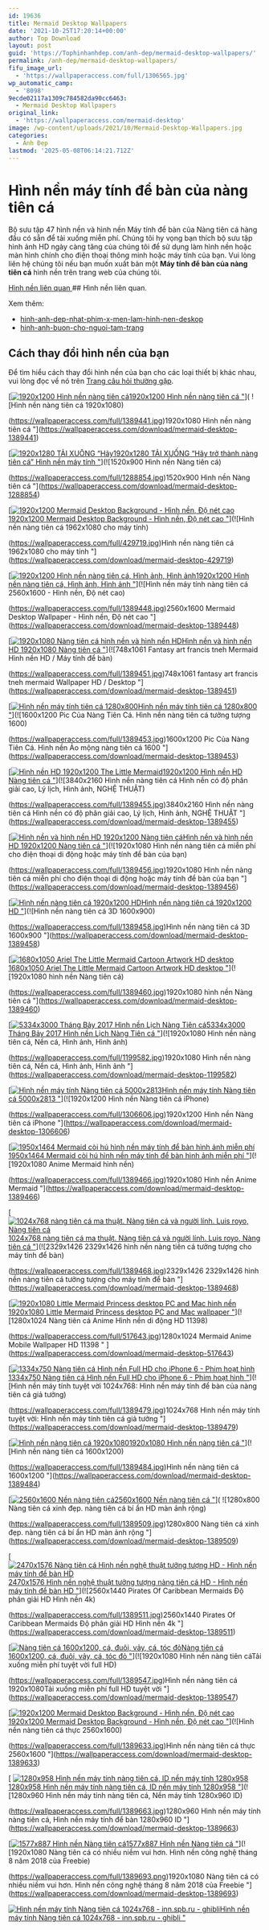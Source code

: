 ```yaml
---
id: 19636
title: Mermaid Desktop Wallpapers
date: '2021-10-25T17:20:14+00:00'
author: Top Download
layout: post
guid: 'https://Tophinhanhdep.com/anh-dep/mermaid-desktop-wallpapers/'
permalink: /anh-dep/mermaid-desktop-wallpapers/
fifu_image_url:
  - 'https://wallpaperaccess.com/full/1306565.jpg'
wp_automatic_camp:
  - '8098'
9ecde02117a1309c784582da90cc6463:
  - Mermaid Desktop Wallpapers
original_link:
  - 'https://wallpaperaccess.com/mermaid-desktop'
image: /wp-content/uploads/2021/10/Mermaid-Desktop-Wallpapers.jpg
categories:
  - Ảnh Đẹp
lastmod: '2025-05-08T06:14:21.712Z'
---
```

# Hình nền máy tính để bàn của nàng tiên cá

Bộ sưu tập 47 hình nền và hình nền Máy tính để bàn của Nàng tiên cá hàng đầu có sẵn để tải xuống miễn phí. Chúng tôi hy vọng bạn thích bộ sưu tập hình ảnh HD ngày càng tăng của chúng tôi để sử dụng làm hình nền hoặc màn hình chính cho điện thoại thông minh hoặc máy tính của bạn. Vui lòng liên hệ chúng tôi nếu bạn muốn xuất bản một **Máy tính để bàn của nàng tiên cá** hình nền trên trang web của chúng tôi.

[Hình nền liên quan ](#related) ## Hình nền liên quan.

   
 Xem thêm:

   
- [hinh-anh-dep-nhat-phim-x-men-lam-hinh-nen-deskop](https://tophinhanhdep.com/anh-dep/hinh-anh-dep-nhat-phim-x-men-lam-hinh-nen-deskop/)
- [hinh-anh-buon-cho-nguoi-tam-trang](https://tophinhanhdep.com/hinh-anh-buon/hinh-anh-buon-cho-nguoi-tam-trang/)

## Cách thay đổi hình nền của bạn

Để tìm hiểu cách thay đổi hình nền của bạn cho các loại thiết bị khác nhau, vui lòng đọc về nó trên [Trang câu hỏi thường gặp](https://tophinhanhdep.com/faq/).

  
[[![1920x1200 Hình nền nàng tiên cá](https://wallpaperaccess.com/full/1306565.jpg)1920x1200 Hình nền nàng tiên cá "](https://wallpaperaccess.com/download/mermaid-desktop-1306565)]( ![Hình nền nàng tiên cá 1920x1080)

(https://wallpaperaccess.com/full/1389441.jpg)1920x1080 Hình nền nàng tiên cá "](https://wallpaperaccess.com/download/mermaid-desktop-1389441)

[[![1920x1280 TẢI XUỐNG “Hãy](https://wallpaperaccess.com/full/1389442.jpg)1920x1280 TẢI XUỐNG “Hãy trở thành nàng tiên cá” Hình nền máy tính "](https://wallpaperaccess.com/download/mermaid-desktop-1389442)](![1520x900 Hình nền Nàng tiên cá)

(https://wallpaperaccess.com/full/1288854.jpg)1520x900 Hình nền Nàng tiên cá "](https://wallpaperaccess.com/download/mermaid-desktop-1288854)

[[![1920x1200 Mermaid Desktop Background - Hình nền, Độ nét cao](https://wallpaperaccess.com/full/711641.jpg)1920x1200 Mermaid Desktop Background - Hình nền, Độ nét cao "](https://wallpaperaccess.com/download/mermaid-desktop-711641)](![Hình nền nàng tiên cá 1962x1080 cho máy tính)

(https://wallpaperaccess.com/full/429719.jpg)Hình nền nàng tiên cá 1962x1080 cho máy tính "](https://wallpaperaccess.com/download/mermaid-desktop-429719)

[[![1920x1200 Hình nền nàng tiên cá, Hình ảnh, Hình ảnh](https://wallpaperaccess.com/full/1389447.jpg)1920x1200 Hình nền nàng tiên cá, Hình ảnh, Hình ảnh "](https://wallpaperaccess.com/download/mermaid-desktop-1389447)](![Hình nền máy tính nàng tiên cá 2560x1600 - Hình nền, Độ nét cao)

(https://wallpaperaccess.com/full/1389448.jpg)2560x1600 Mermaid Desktop Wallpaper - Hình nền, Độ nét cao "](https://wallpaperaccess.com/download/mermaid-desktop-1389448)

[[![1920x1080 Nàng tiên cá hình nền và hình nền HD](https://wallpaperaccess.com/full/1389450.jpg)Hình nền và hình nền HD 1920x1080 Nàng tiên cá "](https://wallpaperaccess.com/download/mermaid-desktop-1389450)](![748x1061 Fantasy art francis tneh Mermaid Hình nền HD / Máy tính để bàn)

(https://wallpaperaccess.com/full/1389451.jpg)748x1061 fantasy art francis tneh mermaid Wallpaper HD / Desktop "](https://wallpaperaccess.com/download/mermaid-desktop-1389451)

[[![Hình nền máy tính tiên cá 1280x800](https://wallpaperaccess.com/full/1389452.jpg)Hình nền máy tính tiên cá 1280x800 "](https://wallpaperaccess.com/download/mermaid-desktop-1389452)](![1600x1200 Pic Của Nàng Tiên Cá.  Hình nền nàng tiên cá tưởng tượng 1600)

(https://wallpaperaccess.com/full/1389453.jpg)1600x1200 Pic Của Nàng Tiên Cá. Hình nền Ảo mộng nàng tiên cá 1600 "](https://wallpaperaccess.com/download/mermaid-desktop-1389453)

[[![Hình nền HD 1920x1200 The Little Mermaid](https://wallpaperaccess.com/full/1288836.jpg)1920x1200 Hình nền HD Nàng tiên cá "](https://wallpaperaccess.com/download/mermaid-desktop-1288836)](![3840x2160 Hình nền nàng tiên cá Hình nền có độ phân giải cao, Lý lịch, Hình ảnh, NGHỆ THUẬT)

(https://wallpaperaccess.com/full/1389455.jpg)3840x2160 Hình nền nàng tiên cá Hình nền có độ phân giải cao, Lý lịch, Hình ảnh, NGHỆ THUẬT "](https://wallpaperaccess.com/download/mermaid-desktop-1389455)

[[![Hình nền và hình nền HD 1920x1200 Nàng tiên cá](https://wallpaperaccess.com/full/429596.png)Hình nền và hình nền HD 1920x1200 Nàng tiên cá "](https://wallpaperaccess.com/download/mermaid-desktop-429596)](![1920x1080 Hình nền nàng tiên cá miễn phí cho điện thoại di động hoặc máy tính để bàn của bạn)

(https://wallpaperaccess.com/full/1389456.jpg)1920x1080 Hình nền nàng tiên cá miễn phí cho điện thoại di động hoặc máy tính để bàn của bạn "](https://wallpaperaccess.com/download/mermaid-desktop-1389456)

[[![Hình nền nàng tiên cá 1920x1200 HD](https://wallpaperaccess.com/full/1306570.jpg)Hình nền nàng tiên cá 1920x1200 HD "](https://wallpaperaccess.com/download/mermaid-desktop-1306570)](![Hình nền nàng tiên cá 3D 1600x900)

(https://wallpaperaccess.com/full/1389458.jpg)Hình nền nàng tiên cá 3D 1600x900 "](https://wallpaperaccess.com/download/mermaid-desktop-1389458)

[[![1680x1050 Ariel The Little Mermaid Cartoon Artwork HD desktop](https://wallpaperaccess.com/full/1389459.jpg)1680x1050 Ariel The Little Mermaid Cartoon Artwork HD desktop "](https://wallpaperaccess.com/download/mermaid-desktop-1389459)](![1920x1080 hình nền Nàng tiên cá)

(https://wallpaperaccess.com/full/1389460.jpg)1920x1080 hình nền Nàng tiên cá "](https://wallpaperaccess.com/download/mermaid-desktop-1389460)

[[![5334x3000 Tháng Bảy 2017 Hình nền Lịch Nàng Tiên cá](https://wallpaperaccess.com/full/1172973.jpg)5334x3000 Tháng Bảy 2017 Hình nền Lịch Nàng Tiên cá "](https://wallpaperaccess.com/download/mermaid-desktop-1172973)](![1920x1080 Hình nền nàng tiên cá, Nền cá, Hình ảnh, Hình ảnh)

(https://wallpaperaccess.com/full/1199582.jpg)1920x1080 Hình nền nàng tiên cá, Nền cá, Hình ảnh, Hình ảnh "](https://wallpaperaccess.com/download/mermaid-desktop-1199582)

[[![Hình nền máy tính Nàng tiên cá 5000x2813](https://wallpaperaccess.com/full/1389463.jpg)Hình nền máy tính Nàng tiên cá 5000x2813 "](https://wallpaperaccess.com/download/mermaid-desktop-1389463)](![1920x1200 Hình nền Nàng tiên cá iPhone)

(https://wallpaperaccess.com/full/1306606.jpg)1920x1200 Hình nền Nàng tiên cá iPhone "](https://wallpaperaccess.com/download/mermaid-desktop-1306606)

[[![1950x1464 Mermaid còi hú hình nền máy tính để bàn hình ảnh miễn phí](https://wallpaperaccess.com/full/1389465.jpg)1950x1464 Mermaid còi hú hình nền máy tính để bàn hình ảnh miễn phí "](https://wallpaperaccess.com/download/mermaid-desktop-1389465)](![1920x1080 Anime Mermaid hình nền)

(https://wallpaperaccess.com/full/1389466.jpg)1920x1080 Hình nền Anime Mermaid "](https://wallpaperaccess.com/download/mermaid-desktop-1389466)

[[![1024x768 nàng tiên cá ma thuật.  Nàng tiên cá và người lính.  Luis royo, Nàng tiên cá](https://wallpaperaccess.com/full/1306567.jpg)1024x768 nàng tiên cá ma thuật. Nàng tiên cá và người lính. Luis royo, Nàng tiên cá "](https://wallpaperaccess.com/download/mermaid-desktop-1306567)](![2329x1426 2329x1426 hình nền nàng tiên cá tưởng tượng cho máy tính để bàn)

(https://wallpaperaccess.com/full/1389468.jpg)2329x1426 2329x1426 hình nền nàng tiên cá tưởng tượng cho máy tính để bàn "](https://wallpaperaccess.com/download/mermaid-desktop-1389468)

[[![1920x1080 Little Mermaid Princess desktop PC and Mac hình nền](https://wallpaperaccess.com/full/1389469.jpg)1920x1080 Little Mermaid Princess desktop PC and Mac wallpaper "](https://wallpaperaccess.com/download/mermaid-desktop-1389469)](![1280x1024 Nàng tiên cá Anime Hình nền di động HD 11398)

(https://wallpaperaccess.com/full/517643.jpg)1280x1024 Mermaid Anime Mobile Wallpaper HD 11398 " ](https://wallpaperaccess.com/download/mermaid-desktop-517643)

[[![1334x750 Nàng tiên cá Hình nền Full HD cho iPhone 6 - Phim hoạt hình](https://wallpaperaccess.com/full/1389470.jpg)1334x750 Nàng tiên cá Hình nền Full HD cho iPhone 6 - Phim hoạt hình "](https://wallpaperaccess.com/download/mermaid-desktop-1389470)](![Hình nền máy tính tuyệt vời 1024x768: Hình nền máy tính để bàn của nàng tiên cá giả tưởng)

(https://wallpaperaccess.com/full/1389479.jpg)1024x768 Hình nền máy tính tuyệt vời: Hình nền máy tính tiên cá giả tưởng "](https://wallpaperaccess.com/download/mermaid-desktop-1389479)

[[![Hình nền nàng tiên cá 1920x1080](https://wallpaperaccess.com/full/1389483.jpg)1920x1080 Hình nền nàng tiên cá "](https://wallpaperaccess.com/download/mermaid-desktop-1389483)](![Hình nền nàng tiên cá 1600x1200)

(https://wallpaperaccess.com/full/1389484.jpg)Hình nền nàng tiên cá 1600x1200 "](https://wallpaperaccess.com/download/mermaid-desktop-1389484)

[[![2560x1600 Nền nàng tiên cá](https://wallpaperaccess.com/full/1389506.jpg)2560x1600 Nền nàng tiên cá "](https://wallpaperaccess.com/download/mermaid-desktop-1389506)]( ![1280x800 Nàng tiên cá xinh đẹp.  nàng tiên cá bí ẩn HD màn ảnh rộng)

(https://wallpaperaccess.com/full/1389509.jpg)1280x800 Nàng tiên cá xinh đẹp. nàng tiên cá bí ẩn HD màn ảnh rộng "](https://wallpaperaccess.com/download/mermaid-desktop-1389509)

[[![2470x1576 Nàng tiên cá Hình nền nghệ thuật tưởng tượng HD - Hình nền máy tính để bàn HD](https://wallpaperaccess.com/full/1389510.jpg)2470x1576 Hình nền nghệ thuật tưởng tượng nàng tiên cá HD - Hình nền máy tính để bàn HD "](https://wallpaperaccess.com/download/mermaid-desktop-1389510)](![2560x1440 Pirates Of Caribbean Mermaids Độ phân giải HD Hình nền 4k)

(https://wallpaperaccess.com/full/1389511.jpg)2560x1440 Pirates Of Caribbean Mermaids Độ phân giải HD Hình nền 4k "](https://wallpaperaccess.com/download/mermaid-desktop-1389511)

[[![Nàng tiên cá 1600x1200, cá, đuôi, vảy, cá, tóc đỏ](https://wallpaperaccess.com/full/1389536.jpg)Nàng tiên cá 1600x1200, cá, đuôi, vảy, cá, tóc đỏ "](https://wallpaperaccess.com/download/mermaid-desktop-1389536)](![1920x1080 Hình nền nàng tiên cáTải xuống miễn phí tuyệt vời full HD)

(https://wallpaperaccess.com/full/1389547.jpg)Hình nền nàng tiên cá 1920x1080Tải xuống miễn phí full HD tuyệt vời "](https://wallpaperaccess.com/download/mermaid-desktop-1389547)

[[![1920x1200 Mermaid Desktop Background - Hình nền, Độ nét cao](https://wallpaperaccess.com/full/1389553.jpg)1920x1200 Mermaid Desktop Background - Hình nền, Độ nét cao "](https://wallpaperaccess.com/download/mermaid-desktop-1389553)](![Hình nền nàng tiên cá thực 2560x1600)

(https://wallpaperaccess.com/full/1389633.jpg)Hình nền nàng tiên cá thực 2560x1600 "](https://wallpaperaccess.com/download/mermaid-desktop-1389633)

[ [![1280x958 Hình nền máy tính nàng tiên cá, ID nền máy tính 1280x958](https://wallpaperaccess.com/full/1389647.jpg)1280x958 Hình nền máy tính nàng tiên cá, ID nền máy tính 1280x958 "](https://wallpaperaccess.com/download/mermaid-desktop-1389647)](![1280x960 Hình nền máy tính nàng tiên cá, Nền máy tính 1280x960 ID)

(https://wallpaperaccess.com/full/1389663.jpg)1280x960 Hình nền máy tính nàng tiên cá, Hình nền máy tính để bàn 1280x960 ID "](https://wallpaperaccess.com/download/mermaid-desktop-1389663)

[[![1577x887 Hình nền Nàng tiên cá](https://wallpaperaccess.com/full/1389666.jpg)1577x887 Hình nền Nàng tiên cá "](https://wallpaperaccess.com/download/mermaid-desktop-1389666)](![1920x1080 Nàng tiên cá có nhiều niềm vui hơn.  Hình nền công nghệ tháng 8 năm 2018 của Freebie)

(https://wallpaperaccess.com/full/1389693.png)1920x1080 Nàng tiên cá có nhiều niềm vui hơn. Hình nền công nghệ tháng 8 năm 2018 của Freebie "](https://wallpaperaccess.com/download/mermaid-desktop-1389693)

[![Hình nền máy tính Nàng tiên cá 1024x768 - inn.spb.ru - ghibli](https://wallpaperaccess.com/full/1389694.jpg)Hình nền máy tính Nàng tiên cá 1024x768 - inn.spb.ru - ghibli "](https://wallpaperaccess.com/download/mermaid-desktop-1389694)
